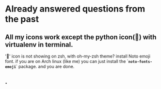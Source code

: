 # Already answered questions from the past

## All my icons work except the python icon\(🐍\) with virtualenv in terminal. 

'🐍' icon is not showing on zsh, with oh-my-zsh theme?    install Noto emoji font.  if you are on Arch linux \(like me\)  you can just install the \`**`noto-fonts-emoji`**\` package. and you are done. 

## .



